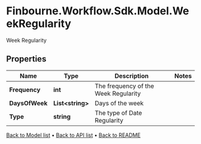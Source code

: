 # Finbourne.Workflow.Sdk.Model.WeekRegularity
Week Regularity

## Properties

Name | Type | Description | Notes
------------ | ------------- | ------------- | -------------
**Frequency** | **int** | The frequency of the Week Regularity | 
**DaysOfWeek** | **List&lt;string&gt;** | Days of the week | 
**Type** | **string** | The type of Date Regularity | 

[Back to Model list](../README.md#documentation-for-models) &#8226; [Back to API list](../README.md#documentation-for-api-endpoints) &#8226; [Back to README](../README.md)


